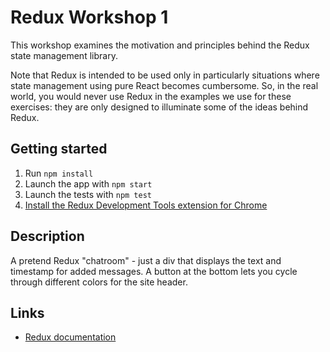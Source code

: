 # Redux Workshop 1

This workshop examines the motivation and principles behind the Redux state management library.

Note that Redux is intended to be used only in particularly situations where state management using pure React becomes
cumbersome. So, in the real world, you would never use Redux in the examples we use for these exercises: they are only
designed to illuminate some of the ideas behind Redux.

## Getting started

1. Run `npm install`
2. Launch the app with `npm start`
3. Launch the tests with `npm test`
4. [Install the Redux Development Tools extension for Chrome](https://chrome.google.com/webstore/detail/redux-devtools/lmhkpmbekcpmknklioeibfkpmmfibljd)

## Description

A pretend Redux "chatroom" - just a div that displays the text and timestamp for added messages. A button at the bottom lets you
cycle through different colors for the site header.


## Links

- [Redux documentation](http://redux.js.org/docs)
